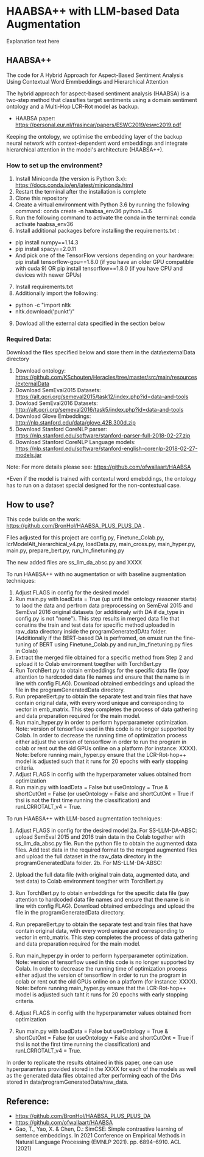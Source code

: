 # HAABSA++ with LLM-based Data Augmentation
Explanation text here 

## HAABSA++
The code for A Hybrid Approach for Aspect-Based Sentiment Analysis Using Contextual Word Emmbeddings and Hierarchical Attention

The hybrid approach for aspect-based sentiment analysis (HAABSA) is a two-step method that classifies target sentiments using a domain sentiment ontology and a Multi-Hop LCR-Rot model as backup.
 - HAABSA paper: https://personal.eur.nl/frasincar/papers/ESWC2019/eswc2019.pdf
 
 Keeping the ontology, we optimise the embedding layer of the backup neural network with context-dependent word embeddings and integrate hierarchical attention in the model's architecture (HAABSA++).

 ### How to set up the environment?
 1. Install Miniconda (the version is Python 3.x): https://docs.conda.io/en/latest/miniconda.html
 2. Restart the terminal after the installation is complete 
 3. Clone this repository
 4. Create a virtual environment with Python 3.6 by running the following command: conda create -n haabsa_env36 python=3.6
 5. Run the following command to activate the conda in the terminal: conda activate haabsa_env36
 6. Install additional packages before installing the requirements.txt : 
 - pip install numpy==1.14.3
 - pip install spacy==2.0.11
 - And pick one of the TensorFlow versions depending on your hardware: 
 pip install tensorflow-gpu==1.8.0 (if you have an older GPU compatible with cuda 9) OR pip install tensorflow==1.8.0 (if you have CPU and devices with newer GPUs)
 7. Install requirements.txt
 8. Additionally import the following: 
 - python -c "import nltk 
 - nltk.download('punkt')"
 9. Dowload all the external data specified in the section below

 ### Required Data: 
 Download the files specified below and store them in the data\externalData directory
 1. Download ontology: https://github.com/KSchouten/Heracles/tree/master/src/main/resources/externalData
 2. Download SemEval2015 Datasets: https://alt.qcri.org/semeval2015/task12/index.php?id=data-and-tools
 3. Dowload SemEval2016 Datasets: http://alt.qcri.org/semeval2016/task5/index.php?id=data-and-tools
 4. Download Glove Embeddings: http://nlp.stanford.edu/data/glove.42B.300d.zip
 5. Download Stanford CoreNLP parser: https://nlp.stanford.edu/software/stanford-parser-full-2018-02-27.zip
 6. Download Stanford CoreNLP Language models: https://nlp.stanford.edu/software/stanford-english-corenlp-2018-02-27-models.jar

 Note: For more details please see: https://github.com/ofwallaart/HAABSA
 

*Even if the model is trained with contextul word emebddings, the ontology has to run on a dataset special designed for the non-contextual case.


## How to use? 
This code builds on the work: https://github.com/BronHol/HAABSA_PLUS_PLUS_DA .

 Files adjusted for this project are config.py, Finetune_Colab.py, lcrModelAlt_hierarchical_v4.py, loadData.py, main_cross.py, main_hyper.py, main.py, prepare_bert.py, run_lm_finetuning.py

The new added files are ss_llm_da_absc.py and XXXX



To run HAABSA++ with no augmentation or with baseline augmentation techniques: 
1. Adjust FLAGS in config for the desired model
2. Run main.py with loadData = True (up until the ontology reasoner starts) to laod the data and perfrom data preprocessing on SemEval 2015 and SemEval 2016 original datasets (or additionaly with DA if da_type in config.py is not "none"). This step results in merged data file that conatins the train and test data for specific method uploaded in raw_data directory inside the programGeneratedDAta folder.
(Additionally if the BERT-based DA is perfromed, on emust run the fine-tuning of BERT using Finetune_Colab.py and run_lm_finetuning.py files in Colab)
3. Extract the merged file obtained for a specific method from Step 2 and upload it to Colab environment toegther with TorchBert.py
4. Run TorchBert.py to obtain embeddings for the specific data file (pay attention to hardcoded data file names and ensure that the name is in line with config FLAG). Download obtained embeddings and upload the file in the programGeneratedData directory.
5. Run prepareBert.py to obtain the separate test and train files that have contain original data, with every word unique and corresponding to vector in emb_matrix. This step completes the process of data gathering and data preparation required for the main model.
6. Run main_hyper.py in order to perform hyperparameter optimization. Note: version of tensorflow used in this code is no longer supported by Colab. In order to decrease the running time of optimization process either adjust the version of tensorflow in order to run the program in colab or rent out the old GPUs online on a platform (for instance: XXXX).
Note: before running main_hyper.py ensure that the LCR-Rot-hop++ model is adjusted such that it runs for 20 epochs with early stopping criteria.
7. Adjust FLAGS in config with the hyperparameter values obtained from optimization 
8. Run main.py with loadData = False but useOntology = True & shortCutOnt = False (or useOntology = False and shortCutOnt = True if thsi is not the first time running the classification) and runLCRROTALT_v4 = True. 


To run HAABSA++ with LLM-based augmentation techniques: 
1. Adjust FLAGS in config for the desired model
2a. For SS-LLM-DA-ABSC: upload SemEval 2015 and 2016 train data in the Colab together with ss_llm_da_absc.py file. Run the python file to obtain the augmented data files. Add test data in the required format to the merged augmented files and upload the full dataset in the raw_data directory in the programGeneratedData folder.
2b. For MS-LLM-DA-ABSC: 

3. Upload the full data file (with original train data, augmented data, and test data) to Colab environment toegther with TorchBert.py
4. Run TorchBert.py to obtain embeddings for the specific data file (pay attention to hardcoded data file names and ensure that the name is in line with config FLAG). Download obtained embeddings and upload the file in the programGeneratedData directory.
5. Run prepareBert.py to obtain the separate test and train files that have contain original data, with every word unique and corresponding to vector in emb_matrix. This step completes the process of data gathering and data preparation required for the main model.
6. Run main_hyper.py in order to perform hyperparameter optimization. Note: version of tensorflow used in this code is no longer supported by Colab. In order to decrease the running time of optimization process either adjust the version of tensorflow in order to run the program in colab or rent out the old GPUs online on a platform (for instance: XXXX).
Note: before running main_hyper.py ensure that the LCR-Rot-hop++ model is adjusted such taht it runs for 20 epochs with early stopping criteria.
7. Adjust FLAGS in config with the hyperparameter values obtained from optimization 
8. Run main.py with loadData = False but useOntology = True & shortCutOnt = False (or useOntology = False and shortCutOnt = True if thsi is not the first time running the classification) and runLCRROTALT_v4 = True.


In order to replicate the results obtained in this paper, one can use hyperparamters provided stored in the XXXX for each of the models as well as the generated data files obtained after performing each of the DAs stored in data/programGeneratedData/raw_data.

## Reference: 
- https://github.com/BronHol/HAABSA_PLUS_PLUS_DA
- https://github.com/ofwallaart/HAABSA
- Gao, T., Yao, X. & Chen, D.: SimCSE: Simple contrastive learning of sentence embeddings. In 2021 Conference on Empirical Methods in Natural Language Processing (EMNLP 2021). pp. 6894–6910. ACL (2021)
